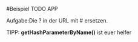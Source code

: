 #Beispiel TODO APP

Aufgabe:Die ? in der URL mit # ersetzen.

TIPP: **getHashParameterByName()** ist euer helfer